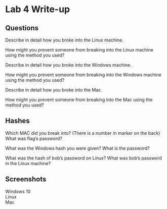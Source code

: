 # Lab 4 Write-up

## Questions
Describe in detail how you broke into the Linux machine.
<br/>

How might you prevent someone from breaking into the Linux machine using the method you used?
<br/>

Describe in detail how you broke into the Windows machine.
<br/>

How might you prevent someone from breaking into the Windows machine using the method you used?
<br/>

Describe in detail how you broke into the Mac.
<br/>

How might you prevent someone from breaking into the Mac using the method you used? 

## Hashes
Which MAC did you break into? (There is a number in marker on the back) What was flag’s password?
<br/>

What was the Windows hash you were given? What is the password?
<br/>

What was the hash of bob’s password on Linux? What was bob’s password in the Linux machine?
<br/>

## Screenshots
Windows 10
<br/>
Linux
<br/>
Mac
<br/>


